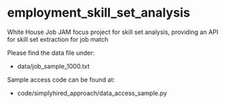 employment_skill_set_analysis
=============================

White House Job JAM focus project for skill set analysis, providing an API for skill set extraction for job match

Please find the data file under:
- data/job_sample_1000.txt

Sample access code can be found at:
- code/simplyhired_approach/data_access_sample.py
